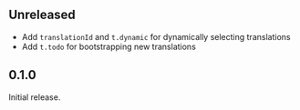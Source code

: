 ## Unreleased

- Add `translationId` and `t.dynamic` for dynamically selecting translations
- Add `t.todo` for bootstrapping new translations

## 0.1.0

Initial release.
